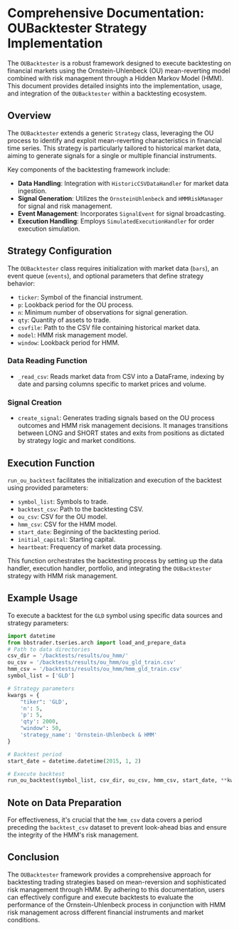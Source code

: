 # Comprehensive Documentation: OUBacktester Strategy Implementation

The `OUBacktester` is a robust framework designed to execute backtesting on financial markets using the Ornstein-Uhlenbeck (OU) mean-reverting model combined with risk management through a Hidden Markov Model (HMM). This document provides detailed insights into the implementation, usage, and integration of the `OUBacktester` within a backtesting ecosystem.

## Overview

The `OUBacktester` extends a generic `Strategy` class, leveraging the OU process to identify and exploit mean-reverting characteristics in financial time series. This strategy is particularly tailored to historical market data, aiming to generate signals for a single or multiple financial instruments.

Key components of the backtesting framework include:

- **Data Handling**: Integration with `HistoricCSVDataHandler` for market data ingestion.
- **Signal Generation**: Utilizes the `OrnsteinUhlenbeck` and `HMMRiskManager` for signal and risk management.
- **Event Management**: Incorporates `SignalEvent` for signal broadcasting.
- **Execution Handling**: Employs `SimulatedExecutionHandler` for order execution simulation.

## Strategy Configuration

The `OUBacktester` class requires initialization with market data (`bars`), an event queue (`events`), and optional parameters that define strategy behavior:

- `ticker`: Symbol of the financial instrument.
- `p`: Lookback period for the OU process.
- `n`: Minimum number of observations for signal generation.
- `qty`: Quantity of assets to trade.
- `csvfile`: Path to the CSV file containing historical market data.
- `model`: HMM risk management model.
- `window`: Lookback period for HMM.

### Data Reading Function

- `_read_csv`: Reads market data from CSV into a DataFrame, indexing by date and parsing columns specific to market prices and volume.

### Signal Creation

- `create_signal`: Generates trading signals based on the OU process outcomes and HMM risk management decisions. It manages transitions between LONG and SHORT states and exits from positions as dictated by strategy logic and market conditions.

## Execution Function

`run_ou_backtest` facilitates the initialization and execution of the backtest using provided parameters:

- `symbol_list`: Symbols to trade.
- `backtest_csv`: Path to the backtesting CSV.
- `ou_csv`: CSV for the OU model.
- `hmm_csv`: CSV for the HMM model.
- `start_date`: Beginning of the backtesting period.
- `initial_capital`: Starting capital.
- `heartbeat`: Frequency of market data processing.

This function orchestrates the backtesting process by setting up the data handler, execution handler, portfolio, and integrating the `OUBacktester` strategy with HMM risk management.

## Example Usage

To execute a backtest for the `GLD` symbol using specific data sources and strategy parameters:

```python
import datetime
from bbstrader.tseries.arch import load_and_prepare_data
# Path to data directories
csv_dir = '/backtests/results/ou_hmm/'
ou_csv = '/backtests/results/ou_hmm/ou_gld_train.csv'
hmm_csv = '/backtests/results/ou_hmm/hmm_gld_train.csv'
symbol_list = ['GLD']

# Strategy parameters
kwargs = {
    "tiker": 'GLD',
    'n': 5,
    'p': 5,
    'qty': 2000,
    "window": 50,
    'strategy_name': 'Ornstein-Uhlenbeck & HMM'
}

# Backtest period
start_date = datetime.datetime(2015, 1, 2)

# Execute backtest
run_ou_backtest(symbol_list, csv_dir, ou_csv, hmm_csv, start_date, **kwargs)
```

## Note on Data Preparation

For effectiveness, it's crucial that the `hmm_csv` data covers a period preceding the `backtest_csv` dataset to prevent look-ahead bias and ensure the integrity of the HMM's risk management.

## Conclusion

The `OUBacktester` framework provides a comprehensive approach for backtesting trading strategies based on mean-reversion and sophisticated risk management through HMM. By adhering to this documentation, users can effectively configure and execute backtests to evaluate the performance of the Ornstein-Uhlenbeck process in conjunction with HMM risk management across different financial instruments and market conditions.